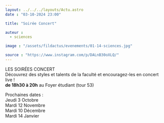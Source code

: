```yaml
---
layout: ../../../layouts/Actu.astro
date : "03-10-2024 23:00"

title: "Soirée Concert"

auteur :
  - sciences

image : "/assets/fildactus/evenements/01-14-sciences.jpg"

source : "https://www.instagram.com/p/DALnB30oXLQ/"
---
```


LES SOIRÉES CONCERT  
Découvrez des styles et talents de la faculté et encouragez-les en concert live !  
__de 18h30 à 20h__ au Foyer étudiant (tour 53)

Prochaines dates :  
Jeudi 3 Octobre  
Mardi 12 Novembre  
Mardi 10 Décembre  
Mardi 14 Janvier
